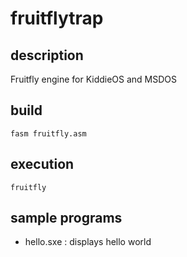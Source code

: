 # fruitflytrap
## description
Fruitfly engine for KiddieOS and MSDOS 

## build
``` 
fasm fruitfly.asm
```

## execution
```
fruitfly
```

## sample programs
* hello.sxe : displays hello world
